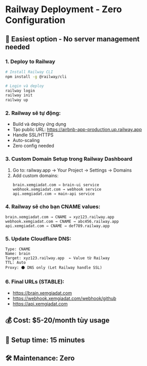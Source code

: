 # Railway Deployment - Zero Configuration

## 🚀 Easiest option - No server management needed

### 1. Deploy to Railway
```bash
# Install Railway CLI
npm install -g @railway/cli

# Login và deploy
railway login
railway init
railway up
```

### 2. Railway sẽ tự động:
- Build và deploy ứng dụng
- Tạo public URL: https://airbnb-app-production.up.railway.app
- Handle SSL/HTTPS
- Auto-scaling
- Zero config needed

### 3. Custom Domain Setup trong Railway Dashboard
1. Go to: railway.app → Your Project → Settings → Domains
2. Add custom domains:
   ```
   brain.xemgiadat.com → brain-ui service
   webhook.xemgiadat.com → webhook service  
   api.xemgiadat.com → main-api service
   ```

### 4. Railway sẽ cho bạn CNAME values:
```
brain.xemgiadat.com → CNAME → xyz123.railway.app
webhook.xemgiadat.com → CNAME → abc456.railway.app  
api.xemgiadat.com → CNAME → def789.railway.app
```

### 5. Update Cloudflare DNS:
```
Type: CNAME
Name: brain
Target: xyz123.railway.app  ← Value từ Railway
TTL: Auto
Proxy: ⚫ DNS only (Let Railway handle SSL)
```

### 6. Final URLs (STABLE):
- https://brain.xemgiadat.com
- https://webhook.xemgiadat.com/webhook/github
- https://api.xemgiadat.com

## 💰 Cost: $5-20/month tùy usage
## 🎯 Setup time: 15 minutes
## 🛠️ Maintenance: Zero